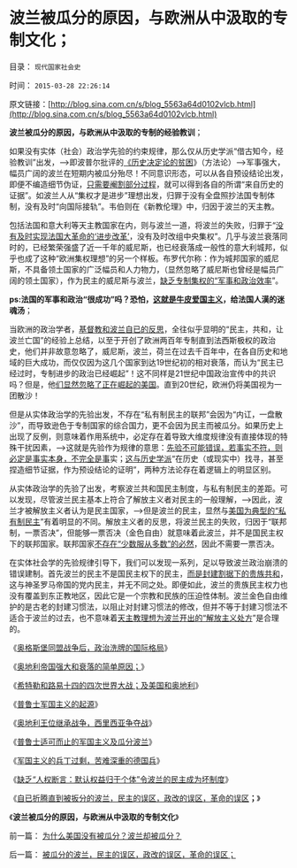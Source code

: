 # 波兰被瓜分的原因，与欧洲从中汲取的专制文化；

目录： `现代国家社会史` 

时间： `2015-03-28 22:26:14` 

原文链接：[http://blog.sina.com.cn/s/blog_5563a64d0102vlcb.html](http://blog.sina.com.cn/s/blog_5563a64d0102vlcb.html)

**波兰被瓜分的原因，与欧洲从中汲取的专制的经验教训**；

如果没有实体（社会）政治学先验的约束规律，那么仅从历史学派“借古知今，经验教训”出发，——>即波普尔批评的[《历史决定论的贫困](../../../2010/10/7/波普尔哲学本身是伪科学;.md)》（方法论）——>军事强大，幅员广阔的波兰在短期内被瓜分殆尽！不同意识形态，可以从各自预设结论出发，即便不编造细节伪证，[只需要阉割部分过程](../../../2011/2/14/实体历史学方法论，和历史学派.md)，就可以得到各自的所谓“来自历史的证据”。如波兰人从“集权才是进步”理想出发，归罪于没有全盘照抄法国专制体制，没有及时“向国际接轨”。韦伯则在《新教伦理》中，归因于波兰的天主教。

包括法国和意大利等天主教国家在内，则与波兰一道，将波兰的失败，归罪于“[没有及时实现法国大革命的‘进步改革’](../../../2012/10/5/革命！多少罪恶以自由为名！.md)，没有及时改组中央集权”。几乎与波兰衰落同时的，已经繁荣强盛了近一千年的威尼斯，也已经衰落成一般性的意大利城邦，似乎也成了这种“欧洲集权理想”的另一个样板。布罗代尔称：作为城邦国家的威尼斯，不具备领土国家的广泛幅员和人力物力，（显然忽略了威尼斯也曾经是幅员广阔的领土国家），作为民主的威尼斯与波兰，[缺乏专制集权的“军事和政治效率](../../../2012/3/5/国家威权，中央集权，长子继承权.md)”。

**ps:法国的军事和政治“很成功”吗？恐怕，[这就是牛皮爱国主义](../../../2009/9/27/溜须拍马的爱国道德明星.md)，给法国人漢的迷魂汤**；

当欧洲的政治学者，[基督教和波兰自已的反思](../../../2014/12/8/欧洲传统政治文化对中央集权的偏好，曾对中华帝国的倾慕.md)，全往似乎显明的“民主，共和，让波兰亡国”的经验上总结，以至于开创了欧洲两百年专制直到法西斯极权的政治史，他们并非故意忽略了，威尼斯，波兰，荷兰在过去千百年中，在各自历史和地域的巨大成功，而仅仅因为这几个国家到达19世纪初的相对衰落，而认为“民主已经过时，专制进步的政治已经崛起”！这不同样是21世纪中国政治宣传中的共识吗？但是，他[们显然忽略了正在崛起的美国](../../../2012/3/6/美国不拥有全世界，USA属于全人类.md)。直到20世纪，欧洲仍将美国视为一团散沙！

但是从实体政治学的先验出发，不存在“私有制民主的联邦”会因为“内讧，一盘散沙”，而导致逊色于专制国家的综合国力，更不会因为民主而被瓜分。如果历史上出现了反例，则意味着作用系统中，必定存在着导致大维度规律没有直接体现的特殊干扰因素，——>这就是先验作为规律的意思：[先验不可能错误，若事实不符，则必定是事实本身，不完全是事](../../../2012/8/26/先验的客观规律是必然是正确的“理论”.md)实；[这与历史学派](../../../2013/2/13/历史有“借古喻今”的现实权威吗？.md)“在历史（或现实中）找寻，甚至捏造细节证据，作为预设结论的证明”，两种方法论存在着逻辑上的明显区别。

从实体政治学的先验了出发，考察波兰共和国民主制度，与私有制民主的差距。可以发现，尽管波兰民主基本上符合了解放主义者对民主的一般理解，——>因此，波兰才被解放主义者认为是民主国家，——>但是波兰的民主，显然与[美国为典型的“私有制民主](../../../2013/11/16/先验的客观性，令私有制民主成为进化论之最优化社会.md)”有着明显的不同。解放主义者的反思，将波兰民主的失败，归因于“联邦制，一票否决”，但能够一票否决（金色自由）就意味着此波兰，并不是国民主权下的联邦国家。联邦国家[不存在“少数服从多数”的必然](http://darthvad.blog.163.com/blog/static/53399470201062905513533/)，因此不需要一票否决。

在实体社会学的先验规律引导下，我们可以发现一系列，足以导致波兰政治崩溃的错误建制。首先波兰的民主不是国民主权下的民主，[而是封建割据下的贵族共和](../../../2009/9/10/军阀割据不是地方民主自治.md)，这与神圣罗马帝国的党内民主，并无不同之处。即便如此，波兰的贵族民主权力也没有覆盖到东正教地区，因此它是一个宗教和民族的压迫性体制。波兰金色自由维护的是古老的封建习惯法，以阻止对封建习惯法的修改，但并不等于封建习惯法不适合于波兰的过去，也不意味着[天主教理想为波兰开出的“解放主义处方](../../../2015/2/21/解放主义的革命者，将革命视为“进步的充分条件，进步的终点”.md)”是合理的。

《[奥格斯堡同盟战争后，政治洗牌的国际格局](../../../2015/3/10/奥格斯堡同盟战争后，欧洲经济洗牌的政治格局.md)》

《[奥地利帝国强大和衰落的简单原因；](../../../2015/3/11/奥地利帝国的经济贫穷，军事强大，衰落和瓦解的简单原因.md)》

《[希特勒和路易十四的四次世界大战；及美国和奥地利](../../../2015/3/12/希特勒的世界观，他和路易十四的四次世界大战.md)》

《[普鲁士军国主义的起源](../../../2015/3/13/普鲁士军国主义的起源.md)》

《[奥地利王位继承战争，西里西亚争夺战](../../../2015/3/14/奥地利王位继承战争，西里西亚争夺战.md)》

《[普鲁士适可而止的军国主义及瓜分波兰](../../../2015/3/15/普鲁士适可而止的军国主义及瓜分波兰.md)》

《[军国主义的兵丁过剩，苦难深重的德国兵](../../../2015/3/16/军国主义的兵丁过剩，苦难深重的德国兵；.md)》

《[缺乏“人权断言：默认权益归于个体”令波兰的民主成为坏制度](../../../2015/3/26/波兰迅速衰落，直到被瓜分的原因.md)》

《[自已折腾直到被扳分的波兰，民主的误区，政改的误区，革命的误区](../../../2015/3/27/被瓜分的波兰，民主的误区，政改的误区，革命的误区；.md)**；**》

《**波兰被瓜分的原因，与欧洲从中汲取的专制文化**》

前一篇： [为什么美国没有被瓜分？波兰却被瓜分？](../../../2015/3/29/为什么美国没有被瓜分？波兰却被瓜分？.md)

后一篇： [被瓜分的波兰，民主的误区，政改的误区，革命的误区；](../../../2015/3/27/被瓜分的波兰，民主的误区，政改的误区，革命的误区；.md)

